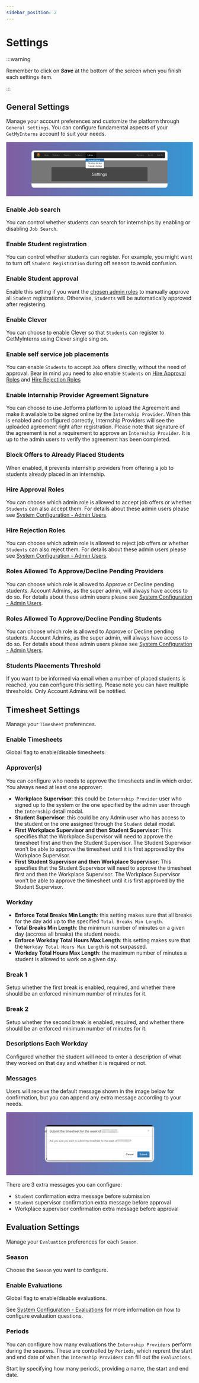 ```yaml
---
sidebar_position: 2
---
```


# Settings

:::warning

Remember to click on **_Save_** at the bottom of the screen when you finish each settings item.

:::

## General Settings

Manage your account preferences and customize the platform through `General Settings`. You can configure fundamental aspects of your `GetMyInterns` account to suit your needs.

![Settings General](images/settings-general.png)

### Enable Job search

You can control whether students can search for internships by enabling or disabling `Job Search`.

### Enable Student registration

You can control whether students can register. For example, you might want to turn off `Student Registration` during off season to avoid confusion.

### Enable Student approval

Enable this setting if you want the [chosen admin roles](#roles-allowed-to-approvedecline-pending-students) to manually approve all `Student` registrations. Otherwise, `Students` will be automatically approved after registering.

### Enable Clever

You can choose to enable Clever so that `Students` can register to GetMyInterns using Clever single sing on.

### Enable self service job placements

You can enable `Students` to accept `Job` offers directly, without the need of approval. Bear in mind you need to also enable `Students` on [Hire Approval Roles](#hire-approval-roles) and [Hire Rejection Roles](#hire-rejection-roles)

### Enable Internship Provider Agreement Signature

You can choose to use Jotforms platform to upload the Agreement and make it available to be signed online by the `Internship Provider`. When this is enabled and configured correctly, Internship Providers will see the uploaded agreement right after registration. Please note that signature of the agreement is not a requirement to approve an `Internship Provider`. It is up to the admin users to verify the agreement has been completed.

### Block Offers to Already Placed Students

When enabled, it prevents internship providers from offering a job to students already placed in an internship.

### Hire Approval Roles

You can choose which admin role is allowed to accept job offers or whether `Students` can also accept them. For details about these admin users please see [System Configuration - Admin Users](/school-admins/system-configuration#admin-users).

### Hire Rejection Roles

You can choose which admin role is allowed to reject job offers or whether `Students` can also reject them. For details about these admin users please see [System Configuration - Admin Users](/school-admins/system-configuration#admin-users).

### Roles Allowed To Approve/Decline Pending Providers

You can choose which role is allowed to Approve or Decline pending students. Account Admins, as the super admin, will always have access to do so. For details about these admin users please see [System Configuration - Admin Users](/school-admins/system-configuration#admin-users).

### Roles Allowed To Approve/Decline Pending Students

You can choose which role is allowed to Approve or Decline pending students. Account Admins, as the super admin, will always have access to do so. For details about these admin users please see [System Configuration - Admin Users](/school-admins/system-configuration#admin-users).

### Students Placements Threshold

If you want to be informed via email when a number of placed students is reached, you can configure this setting. Please note you can have multiple thresholds. Only Account Admins will be notified.

## Timesheet Settings

Manage your `Timesheet` preferences.

### Enable Timesheets

Global flag to enable/disable timesheets.

### Approver(s)

You can configure who needs to approve the timesheets and in which order. You always need at least one approver:

- **Workplace Supervisor**: this could be `Internship Provider` user who signed up to the system or the one specified by the admin user through the `Internship` detail modal.
- **Student Supervisor**: this could be any Admin user who has access to the student or the one assigned through the `Student` detail modal.
- **First Workplace Supervisor and then Student Supervisor**: This specifies that the Workplace Supervisor will need to approve the timesheet first and then the Student Supervisor. The Student Supervisor won't be able to approve the timesheet until it is first approved by the Workplace Supervisor.
- **First Student Supervisor and then Workplace Supervisor**: This specifies that the Student Supervisor will need to approve the timesheet first and then the Workplace Supervisor. The Workplace Supervisor won't be able to approve the timesheet until it is first approved by the Student Supervisor.

### Workday

- **Enforce Total Breaks Min Length**: this setting makes sure that all breaks for the day add up to the specified `Total Breaks Min Length`.
- **Total Breaks Min Length**: the minimum number of minutes on a given day (accross all breaks) the student needs.
- **Enforce Workday Total Hours Max Length**: this setting makes sure that the `Workday Total Hours Max Length` is not surpassed.
- **Workday Total Hours Max Length**: the maximum number of minutes a student is allowed to work on a given day.

### Break 1

Setup whether the first break is enabled, required, and whether there should be an enforced minimum number of minutes for it.

### Break 2

Setup whether the second break is enabled, required, and whether there should be an enforced minimum number of minutes for it.

### Descriptions Each Workday

Configured whether the student will need to enter a description of what they worked on that day and whether it is required or not.

### Messages

Users will receive the default message shown in the image below for confirmation, but you can append any extra message according to your needs.

![Timesheets Settings Confirm Message](images/timesheets-settings-confirmation-message.png)

There are 3 extra messages you can configure:

- `Student` confirmation extra message before submission
- `Student` supervisor confirmation extra message before approval
- Workplace supervisor confirmation extra message before approval

## Evaluation Settings

Manage your `Evaluation` preferences for each `Season`.

### Season

Choose the `Season` you want to configure.

### Enable Evaluations

Global flag to enable/disable evaluations.

See [System Configuration - Evaluations](/school-admins/system-configuration#evaluations) for more information on how to configure evaluation questions.

### Periods

You can configure how many evaluations the `Internship Providers` perform during the seasons. These are controlled by `Periods`, which reprent the start and end date of when the `Internship Providers` can fill out the `Evaluations`.

Start by specifying how many periods, providing a name, the start and end date.
